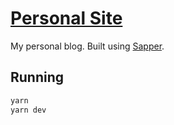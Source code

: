# [Personal Site](kenc.dev)

My personal blog. Built using [Sapper](https://github.com/sveltejs/sapper).

## Running

```bash
yarn
yarn dev
```
